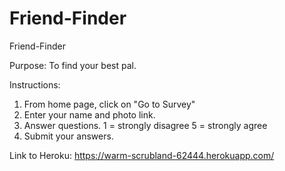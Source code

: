 # Friend-Finder
Friend-Finder

Purpose: To find your best pal.

Instructions:
 1. From home page, click on "Go to Survey"
 2. Enter your name and photo link.
 3. Answer questions.
     1 = strongly disagree
     5 = strongly agree
 4. Submit your answers.


Link to Heroku:
https://warm-scrubland-62444.herokuapp.com/
